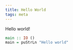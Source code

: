 ```yaml
---
title: Hello World
tags: meta
---
```


Hello world!

```hs
main :: IO ()
main = puStrLn "Hello world"
```
